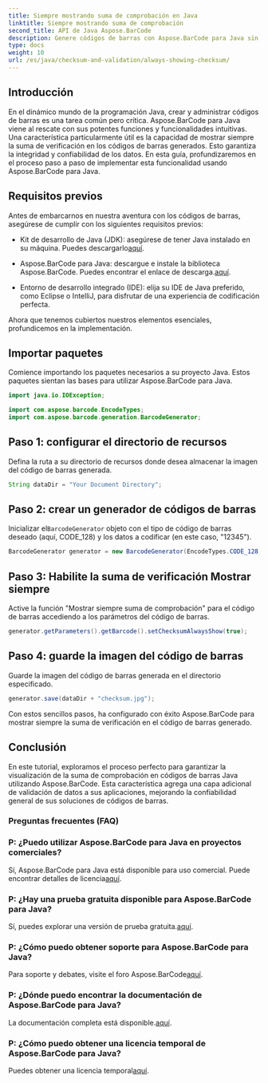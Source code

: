 ```yaml
---
title: Siempre mostrando suma de comprobación en Java
linktitle: Siempre mostrando suma de comprobación
second_title: API de Java Aspose.BarCode
description: Genere códigos de barras con Aspose.BarCode para Java sin esfuerzo. Aprenda cómo mostrar siempre sumas de verificación para mejorar la integridad de los datos en esta guía paso a paso.
type: docs
weight: 10
url: /es/java/checksum-and-validation/always-showing-checksum/
---
```


## Introducción

En el dinámico mundo de la programación Java, crear y administrar códigos de barras es una tarea común pero crítica. Aspose.BarCode para Java viene al rescate con sus potentes funciones y funcionalidades intuitivas. Una característica particularmente útil es la capacidad de mostrar siempre la suma de verificación en los códigos de barras generados. Esto garantiza la integridad y confiabilidad de los datos. En esta guía, profundizaremos en el proceso paso a paso de implementar esta funcionalidad usando Aspose.BarCode para Java.

## Requisitos previos

Antes de embarcarnos en nuestra aventura con los códigos de barras, asegúrese de cumplir con los siguientes requisitos previos:

-  Kit de desarrollo de Java (JDK): asegúrese de tener Java instalado en su máquina. Puedes descargarlo[aquí](https://www.oracle.com/java/technologies/javase-downloads.html).

- Aspose.BarCode para Java: descargue e instale la biblioteca Aspose.BarCode. Puedes encontrar el enlace de descarga.[aquí](https://releases.aspose.com/barcode/java/).

- Entorno de desarrollo integrado (IDE): elija su IDE de Java preferido, como Eclipse o IntelliJ, para disfrutar de una experiencia de codificación perfecta.

Ahora que tenemos cubiertos nuestros elementos esenciales, profundicemos en la implementación.

## Importar paquetes

Comience importando los paquetes necesarios a su proyecto Java. Estos paquetes sientan las bases para utilizar Aspose.BarCode para Java.

```java
import java.io.IOException;

import com.aspose.barcode.EncodeTypes;
import com.aspose.barcode.generation.BarcodeGenerator;
```

## Paso 1: configurar el directorio de recursos

Defina la ruta a su directorio de recursos donde desea almacenar la imagen del código de barras generada.

```java
String dataDir = "Your Document Directory";
```

## Paso 2: crear un generador de códigos de barras

 Inicializar el`BarcodeGenerator` objeto con el tipo de código de barras deseado (aquí, CODE_128) y los datos a codificar (en este caso, "12345").

```java
BarcodeGenerator generator = new BarcodeGenerator(EncodeTypes.CODE_128, "12345");
```

## Paso 3: Habilite la suma de verificación Mostrar siempre

Active la función "Mostrar siempre suma de comprobación" para el código de barras accediendo a los parámetros del código de barras.

```java
generator.getParameters().getBarcode().setChecksumAlwaysShow(true);
```

## Paso 4: guarde la imagen del código de barras

Guarde la imagen del código de barras generada en el directorio especificado.

```java
generator.save(dataDir + "checksum.jpg");
```

Con estos sencillos pasos, ha configurado con éxito Aspose.BarCode para mostrar siempre la suma de verificación en el código de barras generado.

## Conclusión

En este tutorial, exploramos el proceso perfecto para garantizar la visualización de la suma de comprobación en códigos de barras Java utilizando Aspose.BarCode. Esta característica agrega una capa adicional de validación de datos a sus aplicaciones, mejorando la confiabilidad general de sus soluciones de códigos de barras.

### Preguntas frecuentes (FAQ)

### P: ¿Puedo utilizar Aspose.BarCode para Java en proyectos comerciales?
 Sí, Aspose.BarCode para Java está disponible para uso comercial. Puede encontrar detalles de licencia[aquí](https://purchase.aspose.com/buy).

### P: ¿Hay una prueba gratuita disponible para Aspose.BarCode para Java?
 Sí, puedes explorar una versión de prueba gratuita.[aquí](https://releases.aspose.com/).

### P: ¿Cómo puedo obtener soporte para Aspose.BarCode para Java?
 Para soporte y debates, visite el foro Aspose.BarCode[aquí](https://forum.aspose.com/c/barcode/13).

### P: ¿Dónde puedo encontrar la documentación de Aspose.BarCode para Java?
 La documentación completa está disponible.[aquí](https://reference.aspose.com/barcode/java/).

### P: ¿Cómo puedo obtener una licencia temporal de Aspose.BarCode para Java?
 Puedes obtener una licencia temporal[aquí](https://purchase.aspose.com/temporary-license/).

